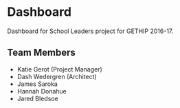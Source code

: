 # Dashboard
Dashboard for School Leaders project for GETHIP 2016-17.

## Team Members
- Katie Gerot (Project Manager)
- Dash Wedergren (Architect)
- James Saroka
- Hannah Donahue
- Jared Bledsoe
